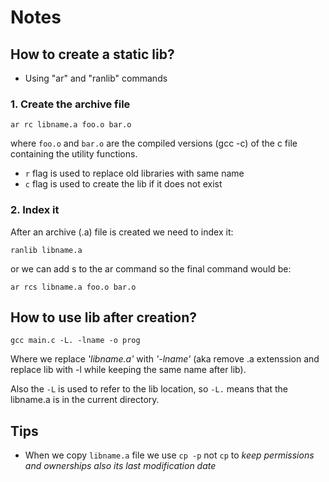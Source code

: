 # Notes
## How to create a static lib?
- Using "ar" and "ranlib" commands
### 1. Create the archive file

```
ar rc libname.a foo.o bar.o
```

where `foo.o` and `bar.o` are the compiled versions (gcc -c) of the c file containing the utility functions.
- `r` flag is used to replace old libraries with same name
- `c` flag is used to create the lib if it does not exist

### 2. Index it
After an archive (.a) file is created we need to index it:
```
ranlib libname.a
```
or we can add s to the ar command so the final command would be: 
```
ar rcs libname.a foo.o bar.o
```
## How to use lib after creation?
```
gcc main.c -L. -lname -o prog
```
Where we replace *'libname.a'* with *'-lname'* (aka remove .a extenssion and replace lib with -l while keeping the same name after lib).

Also the `-L` is used to refer to the lib location, so `-L.` means that the libname.a is in the current directory.

## Tips
- When we copy `libname.a` file we use `cp -p` not `cp` to *keep permissions and ownerships also its last modification date*
